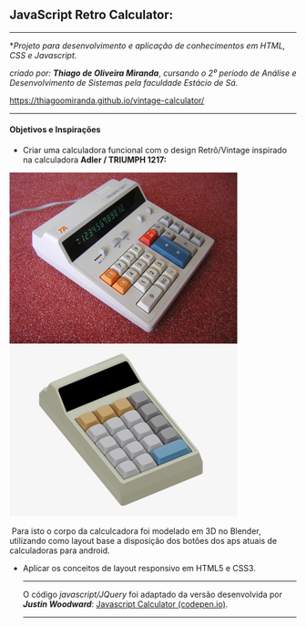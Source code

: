 ## JavaScript  Retro Calculator:



------

**Projeto para desenvolvimento e aplicação de conhecimentos em HTML, CSS e Javascript.*

*criado por:* ***Thiago de Oliveira Miranda***, *cursando o 2⁰ período de  Análise e Desenvolvimento de Sistemas pela faculdade Estácio de Sá.*

https://thiagoomiranda.github.io/vintage-calculator/

_________



#### Objetivos e Inspirações 

- Criar uma calculadora funcional com o design Retrô/Vintage inspirado na calculadora  **Adler / TRIUMPH 1217:**


<img src="./images/ref.jpg" alt="ref" style="zoom:50%;" />

<img src="./images/3Dmodel.jpg" alt="ref" style="zoom:50%;" />

​			Para isto o corpo da calculcadora foi modelado em 3D no Blender, utilizando como layout base a disposição dos botôes dos aps atuais de calculadoras para android. 

- Aplicar os conceitos de layout responsivo em HTML5 e CSS3.

  

  ------

  

  O código *javascript/JQuery* foi adaptado da versão desenvolvida por ***Justin Woodward***: [Javascript Calculator (codepen.io)](https://codepen.io/freeCodeCamp/full/rLJZrA).
  
  
  
  ________
  
  

